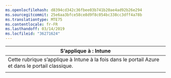 ```yaml
---
ms.openlocfilehash: d8394cd342c36fbee03b741b20ae4ad92b26e294
ms.sourcegitcommit: 25e6aa3bfce58ce8d9f8c054bc338cc3dff4a78b
ms.translationtype: MTE75
ms.contentlocale: fr-FR
ms.lasthandoff: 03/14/2019
ms.locfileid: "36271624"
---
```

|                              S’applique à : Intune                               |
|-------------------------------------------------------------------------------|
| Cette rubrique s’applique à Intune à la fois dans le portail Azure et dans le portail classique. |
|                                                                               |

